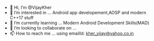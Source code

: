 - 👋 Hi, I’m @VijayKher
- 👀 I’m interested in ... Android app developement,AOSP and modern C++17 stuff
- 🌱 I’m currently learning ... Modern Android Development Skills(MAD)
- 💞️ I’m looking to collaborate on ...
- 📫 How to reach me ... using emailId: kher_vijay@yahoo.co.in

<!---
VijayKher/VijayKher is a ✨ special ✨ repository because its `README.md` (this file) appears on your GitHub profile.
You can click the Preview link to take a look at your changes.
--->
